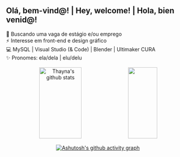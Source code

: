 ## Olá, bem-vind@! | Hey, welcome! | Hola, bien venid@! 

<div align="center">
  <div align="left">
 🚀 Buscando uma vaga de estágio e/ou emprego <br>
 ⚡ Interesse em front-end e design gráfico <br>
 💻 MySQL | Visual Studio (& Code) | Blender | Ultimaker CURA <br>
 ✨ Pronomes: ela/dela | elu/delu <br></div>
 
<br>
<div align="center">  
  <img width="48%" height="195px" src="https://github-readme-stats.vercel.app/api?username=Po747o&show_icons=true&count_private=true&border_color=7572fd&title_color=fff828&icon_color=7572fd&text_color=c9d1d9&bg_color=0d1117" alt="Thayna's github stats"/> 
  <img width="40%" height="195px" src="https://github-readme-stats.vercel.app/api/top-langs/?username=Po747o&layout=compact&border_color=7572fd&title_color=fff828&text_color=c9d1d9&bg_color=0d1117"/>
</div>

[![Ashutosh's github activity graph](https://github-readme-activity-graph.vercel.app/graph?username=Po747o&bg_color=0d1117&color=c7cfd6&line=5b5ac4&point=fff828&area=true&hide_border=true)](https://github.com/ashutosh00710/github-readme-activity-graph)
